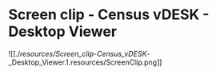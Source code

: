 # Screen clip - Census vDESK - Desktop Viewer

![[./_resources/Screen_clip_-_Census_vDESK_-_Desktop_Viewer.1.resources/ScreenClip.png]]

